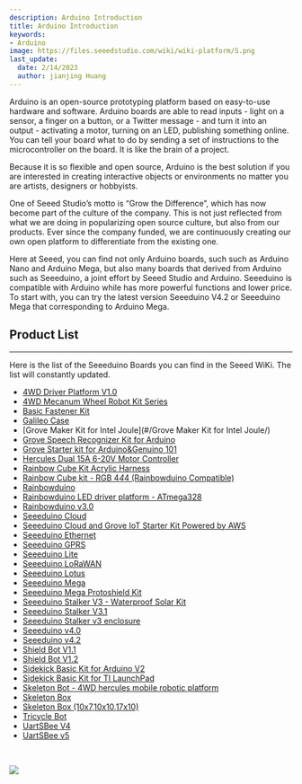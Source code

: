 ```yaml
---
description: Arduino Introduction
title: Arduino Introduction
keywords:
- Arduino
image: https://files.seeedstudio.com/wiki/wiki-platform/S.png
last_update:
  date: 2/14/2023
  author: jianjing Huang
---
```

<!-- ---
name: Arduino Introduction
nointro:
--- -->

Arduino is an open-source prototyping platform based on easy-to-use hardware and software. Arduino boards are able to read inputs - light on a sensor, a finger on a button, or a Twitter message - and turn it into an output - activating a motor, turning on an LED, publishing something online. You can tell your board what to do by sending a set of instructions to the microcontroller on the board. It is like the brain of a project.

Because it is so flexible and open source, Arduino is the best solution if you are interested in creating interactive objects or environments no matter you are artists, designers or hobbyists.

One of Seeed Studio’s motto is “Grow the Difference”, which has now become part of the culture of the company. This is not just reflected from what we are doing in popularizing open source culture, but also from our products. Ever since the company funded, we are continuously creating our own open platform to differentiate from the existing one.

Here at  Seeed, you can find not only Arduino boards, such such as Arduino Nano and Arduino Mega, but also many boards that derived from Arduino such as Seeeduino, a joint effort by Seeed Studio and Arduino. Seeeduino is compatible with Arduino while has more powerful functions and lower price. To start with, you can try the latest version Seeeduino V4.2 or Seeeduino Mega that corresponding to Arduino Mega.

## Product List

---

Here is the list of the Seeeduino Boards you can find in the Seeed WiKi. The list will constantly updated.

- [4WD Driver Platform V1.0](https://wiki.seeedstudio.com/4WD_Driver_Platform_V1.0/)
- [4WD Mecanum Wheel Robot Kit Series](https://wiki.seeedstudio.com/4WD_Mecanum_Wheel_Robot_Kit_Series/)
- [Basic Fastener Kit](https://wiki.seeedstudio.com/Basic_Fastener_Kit/)
- [Galileo Case](https://wiki.seeedstudio.com/Galileo_Case/)
- [Grove Maker Kit for Intel Joule](#/Grove Maker Kit for Intel Joule/)
- [Grove Speech Recognizer Kit for Arduino](https://wiki.seeedstudio.com/Grove_Speech_Recognizer_Kit_for_Arduino/)
- [Grove Starter kit for Arduino&amp;Genuino 101](https://wiki.seeedstudio.com/Grove_Starter_kit_for_Arduino_101/)
- [Hercules Dual 15A 6-20V Motor Controller](https://wiki.seeedstudio.com/Hercules_Dual_15A_6-20V_Motor_Controller/)
- [Rainbow Cube Kit Acrylic Harness](https://wiki.seeedstudio.com/Rainbow_Cube_Kit_Acrylic_Harness/)
- [Rainbow Cube kit - RGB 4*4*4 (Rainbowduino Compatible)](https://wiki.seeedstudio.com/Rainbow_Cube_kit_RGB_4_4_4_Rainbowduino_Compatible/)
- [Rainbowduino](https://wiki.seeedstudio.com/Rainbowduino/)
- [Rainbowduino LED driver platform - ATmega328](https://wiki.seeedstudio.com/Rainbowduino_LED_driver_platform-ATmega328/)
- [Rainbowduino v3.0](https://wiki.seeedstudio.com/Rainbowduino_v3.0/)
- [Seeeduino Cloud](https://wiki.seeedstudio.com/Seeeduino_Cloud/)
- [Seeeduino Cloud and Grove IoT Starter Kit Powered by AWS](https://wiki.seeedstudio.com/Seeeduino_Cloud_and_Grove_IoT_Starter_Kit_Powered_by_AWS/)
- [Seeeduino Ethernet](https://wiki.seeedstudio.com/Seeeduino_Ethernet/)
- [Seeeduino GPRS](https://wiki.seeedstudio.com/Seeeduino_GPRS/)
- [Seeeduino Lite](https://wiki.seeedstudio.com/Seeeduino_Lite/)
- [Seeeduino LoRaWAN](https://wiki.seeedstudio.com/Seeeduino_LoRAWAN/)
- [Seeeduino Lotus](https://wiki.seeedstudio.com/Seeeduino_Lotus/)
- [Seeeduino Mega](https://wiki.seeedstudio.com/Seeeduino_Mega/)
- [Seeeduino Mega Protoshield Kit](https://wiki.seeedstudio.com/Seeeduino_Mega_Protoshield_Kit/)
- [Seeeduino Stalker V3 - Waterproof Solar Kit](https://wiki.seeedstudio.com/Seeeduino_Stalker_V3-Waterproof_Solar_Kit/)
- [Seeeduino Stalker V3.1](https://wiki.seeedstudio.com/Seeeduino_Stalker_V3.1/)
- [Seeeduino Stalker v3 enclosure](https://wiki.seeedstudio.com/Seeeduino_Stalker_v3_enclosure/)
- [Seeeduino v4.0‏‎](https://wiki.seeedstudio.com/Seeeduino_v4.0/)
- [Seeeduino v4.2](https://wiki.seeedstudio.com/Seeeduino_v4.2/)
- [Shield Bot V1.1](https://wiki.seeedstudio.com/Shield_Bot_V1.1/)
- [Shield Bot V1.2](https://wiki.seeedstudio.com/Shield_Bot_V1.2/)
- [Sidekick Basic Kit for Arduino V2](https://wiki.seeedstudio.com/Sidekick_Basic_Kit_for_Arduino_V2/)
- [Sidekick Basic Kit for TI LaunchPad](https://wiki.seeedstudio.com/Sidekick_Basic_Kit_for_TI_LaunchPad/)
- [Skeleton Bot - 4WD hercules mobile robotic platform](https://wiki.seeedstudio.com/Skeleton_Bot-4WD_hercules_mobile_robotic_platform/)
- [Skeleton Box](https://wiki.seeedstudio.com/Skeleton_Box/)
- [Skeleton Box (10x7,10x10,17x10)](https://wiki.seeedstudio.com/Skeleton_Box_10x7_10x10_17x10/)
- [Tricycle Bot](https://wiki.seeedstudio.com/Tricycle_Bot/)
- [UartSBee V4](https://wiki.seeedstudio.com/UartSBee_V4/)
- [UartSBee v5](https://wiki.seeedstudio.com/UartSBee_v5/)

<div>
  <br /><p style={{textAlign: 'center'}}><a href="https://www.seeedstudio.com/act-4.html?utm_source=wiki&utm_medium=wikibanner&utm_campaign=newproducts" target="_blank"><img src="https://files.seeedstudio.com/wiki/Wiki_Banner/new_product.jpg" /></a></p>
</div>
